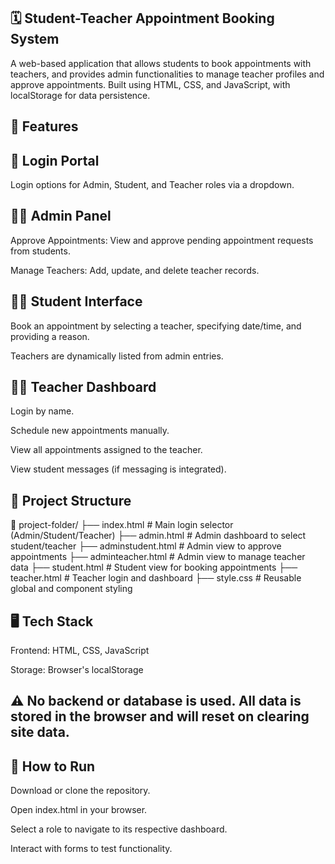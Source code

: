 ## 🗓️ Student-Teacher Appointment Booking System
A web-based application that allows students to book appointments with teachers, and provides admin functionalities to manage teacher profiles and approve appointments. Built using HTML, CSS, and JavaScript, with localStorage for data persistence.

## 🔧 Features
## 🔑 Login Portal
Login options for Admin, Student, and Teacher roles via a dropdown.

## 👨‍🏫 Admin Panel
Approve Appointments: View and approve pending appointment requests from students.

Manage Teachers: Add, update, and delete teacher records.

## 👩‍🎓 Student Interface
Book an appointment by selecting a teacher, specifying date/time, and providing a reason.

Teachers are dynamically listed from admin entries.

## 🧑‍🏫 Teacher Dashboard
Login by name.

Schedule new appointments manually.

View all appointments assigned to the teacher.

View student messages (if messaging is integrated).

## 🧱 Project Structure

📁 project-folder/
├── index.html                 # Main login selector (Admin/Student/Teacher)
├── admin.html                 # Admin dashboard to select student/teacher
├── adminstudent.html          # Admin view to approve appointments
├── adminteacher.html          # Admin view to manage teacher data
├── student.html               # Student view for booking appointments
├── teacher.html               # Teacher login and dashboard
├── style.css                  # Reusable global and component styling
## 🖥️ Tech Stack
Frontend: HTML, CSS, JavaScript

Storage: Browser's localStorage

## ⚠️ No backend or database is used. All data is stored in the browser and will reset on clearing site data.

## 🧪 How to Run
Download or clone the repository.

Open index.html in your browser.

Select a role to navigate to its respective dashboard.

Interact with forms to test functionality.
